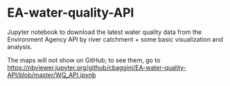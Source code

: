 # EA-water-quality-API
Jupyter notebook to download the latest water quality data from the Environment Agency API by river catchment + some basic visualization and analysis.

The maps will not show on GitHub; to see them, go to https://nbviewer.jupyter.org/github/cbaggini/EA-water-quality-API/blob/master/WQ_API.ipynb
